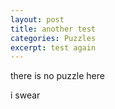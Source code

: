 ```yaml
---
layout: post
title: another test
categories: Puzzles
excerpt: test again
---
```


there is no puzzle here

i swear